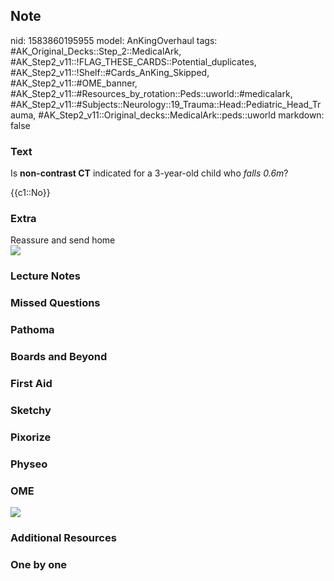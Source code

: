 ## Note
nid: 1583860195955
model: AnKingOverhaul
tags: #AK_Original_Decks::Step_2::MedicalArk, #AK_Step2_v11::!FLAG_THESE_CARDS::Potential_duplicates, #AK_Step2_v11::!Shelf::#Cards_AnKing_Skipped, #AK_Step2_v11::#OME_banner, #AK_Step2_v11::#Resources_by_rotation::Peds::uworld::#medicalark, #AK_Step2_v11::#Subjects::Neurology::19_Trauma::Head::Pediatric_Head_Trauma, #AK_Step2_v11::Original_decks::MedicalArk::peds::uworld
markdown: false

### Text
Is <b>non-contrast CT</b> indicated for a 3-year-old child who
<i>falls 0.6m</i>?
<div>
  {{c1::No}}
</div>

### Extra
<div>
  Reassure and send home
</div><img src=
"paste-fc1338d82652a841f7941a184de5edbd056683ae.jpg">

### Lecture Notes


### Missed Questions


### Pathoma


### Boards and Beyond


### First Aid


### Sketchy


### Pixorize


### Physeo


### OME
<div class="ome-widget">
  <a href="https://onlinemeded.org?ref=anki"><img src=
  "_OME_AnkiFlashcards_General_4.png"></a>
</div>

### Additional Resources


### One by one

